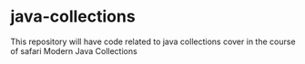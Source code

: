 # java-collections
This repository will have code related to java collections cover in the course of safari Modern Java Collections
